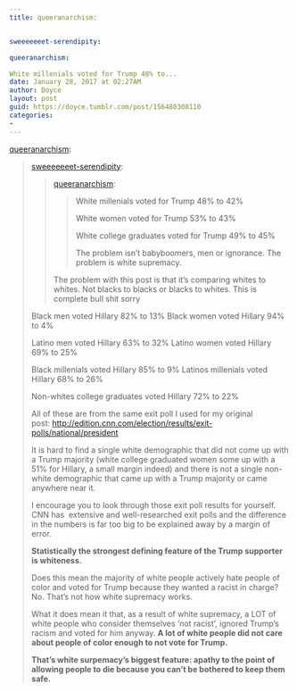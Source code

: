```yaml
---
title: queeranarchism:


sweeeeeeet-serendipity:

queeranarchism:

White millenials voted for Trump 48% to...
date: January 28, 2017 at 02:27AM
author: Doyce
layout: post
guid: https://doyce.tumblr.com/post/156480308110
categories:
- 
--- 
```


<p><a href="http://queeranarchism.tumblr.com/post/156434094813/sweeeeeeet-serendipity-queeranarchism-white" class="tumblr_blog" target="_blank">queeranarchism</a>:</p>

<blockquote>
<p><a href="http://sweeeeeeet-serendipity.tumblr.com/post/156426791655/queeranarchism-white-millenials-voted-for-trump" class="tumblr_blog" target="_blank">sweeeeeeet-serendipity</a>:</p>
<blockquote>
<p><a href="http://queeranarchism.tumblr.com/post/152990089443/white-millenials-voted-for-trump-48-to-42-white" class="tumblr_blog" target="_blank">queeranarchism</a>:</p>
<blockquote>
<p>White millenials voted for Trump 48% to 42% 

White women voted for Trump 53% to 43% 

White college graduates voted for Trump 49% to 45%</p>

<p>The problem isn’t babyboomers, men or ignorance. The problem is white supremacy.</p>
</blockquote>

<p>The problem with this post is that it’s comparing whites to whites. Not blacks to blacks or blacks to whites. This is complete bull shit sorry</p>
</blockquote>
<p>Black men voted Hillary 82% to 13% 
Black women voted Hillary 94% to 4%</p>
<p>Latino men voted Hillary 63% to 32% 
Latino women voted Hillary 69% to 25%</p>
<p>Black millenials voted Hillary 85% to 9% 
Latinos millenials voted Hillary 68% to 26%</p>
<p>Non-whites college graduates voted Hillary 72% to 22% 
 


All of these are from the same exit poll I used for my original post: <a href="http://edition.cnn.com/election/results/exit-polls/national/president" target="_blank">http://edition.cnn.com/election/results/exit-polls/national/president</a></p>
<p>It is hard to find a single white demographic that did not come up with a Trump majority (white college graduated women some up with a 51% for Hillary, a small margin indeed) and there is not a single non-white demographic that came up with a Trump majority or came anywhere near it.  
</p>
<p>

I encourage you to look through those exit poll results for yourself. CNN has  extensive and well-researched exit polls and the difference in the numbers is far too big to be explained away by a margin of error. 
</p>
<p><b>Statistically the strongest defining feature of the Trump supporter is whiteness. </b></p>
<p>Does this mean the majority of white people actively hate people of color and voted for Trump because they wanted a racist in charge? No. That’s not how white supremacy works. </p>
<p>What it does mean it that, as a result of white supremacy, a LOT of white people who consider themselves ‘not racist’, ignored Trump’s racism and voted for him anyway. <b>A lot of white people did not care about people of color enough to not vote for Trump. </b></p>
<p><b>That’s white surpemacy’s biggest feature: apathy to the point of allowing people to die because you can’t be bothered to keep them safe. </b></p>
</blockquote>

<p><img src="http://doycetesterman.com/wp/wp-content/uploads/2017/01/2017-01-28-02.25.040AM.png" alt=""/></p> 
